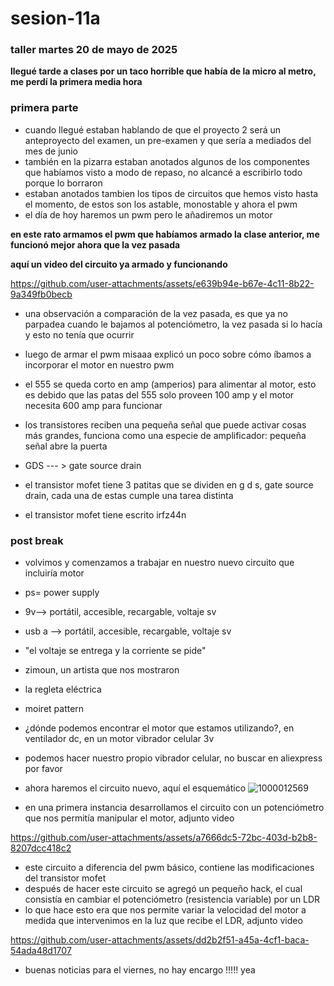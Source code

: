 # sesion-11a
### taller martes 20 de mayo de 2025

**llegué tarde a clases por un taco horrible que había de la micro al metro, me perdí la primera media hora**

### primera parte
- cuando llegué estaban hablando de que el proyecto 2 será un anteproyecto del examen, un pre-examen y que sería a mediados del mes de junio
- también en la pizarra estaban anotados algunos de los componentes que habíamos visto a modo de repaso, no alcancé a escribirlo todo porque lo borraron
- estaban anotados tambien los tipos de circuitos que hemos visto hasta el momento, de estos son los astable, monostable y ahora el pwm
- el día de hoy haremos un pwm pero le añadiremos un motor

**en este rato armamos el pwm que habíamos armado la clase anterior, me funcionó mejor ahora que la vez pasada**

**aquí un video del circuito ya armado y funcionando**



https://github.com/user-attachments/assets/e639b94e-b67e-4c11-8b22-9a349fb0becb

- una observación a comparación de la vez pasada, es que ya no parpadea cuando le bajamos al potenciómetro, la vez pasada si lo hacía y esto no tenía que ocurrir

- luego de armar el pwm misaaa explicó un poco sobre cómo íbamos a incorporar el motor en nuestro pwm
- el 555 se queda corto en amp (amperios) para alimentar al motor, esto es debido que las patas del 555 solo proveen 100 amp y el motor necesita 600 amp para funcionar
- los transistores reciben una pequeña señal que puede activar cosas más grandes, funciona como una especie de amplificador: pequeña señal abre la puerta
- GDS --- > gate source drain
- el transistor mofet tiene 3 patitas que se dividen en g d s, gate source drain, cada una de estas cumple una tarea distinta
- el transistor mofet tiene escrito irfz44n

### post break

- volvimos y comenzamos a trabajar en nuestro nuevo circuito que incluiría motor
- ps= power supply
- 9v--> portátil, accesible, recargable, voltaje sv
- usb a --> portátil, accesible, recargable, voltaje sv
- "el voltaje se entrega y la corriente se pide"
- zimoun, un artista que nos mostraron
- la regleta eléctrica
- moiret pattern
- ¿dónde podemos encontrar el motor que estamos utilizando?, en ventilador dc, en un motor vibrador celular 3v
- podemos hacer nuestro propio vibrador celular, no buscar en aliexpress por favor
- ahora haremos el circuito nuevo, aquí el esquemático
![1000012569](https://github.com/user-attachments/assets/921f1c4e-63ac-40e3-b5cd-38f495de6b37)


 - en una primera instancia desarrollamos el circuito con un potenciómetro que nos permitía manipular el motor, adjunto video



https://github.com/user-attachments/assets/a7666dc5-72bc-403d-b2b8-8207dcc418c2







- este circuito a diferencia del pwm básico, contiene las modificaciones del transistor mofet
- después de hacer este circuito se agregó un pequeño hack, el cual consistía en cambiar el potenciómetro (resistencia variable) por un LDR
- lo que hace esto era que nos permite variar la velocidad del motor a medida que intervenimos en la luz que recibe el LDR, adjunto video



https://github.com/user-attachments/assets/dd2b2f51-a45a-4cf1-baca-54ada48d1707

- buenas noticias para el viernes, no hay encargo !!!!! yea







